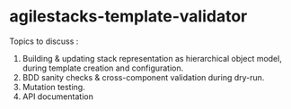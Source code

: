 # agilestacks-template-validator

Topics to discuss :

1) Building & updating stack representation as hierarchical object model, during template creation and configuration.
2) BDD sanity checks & cross-component validation during dry-run.
3) Mutation testing.
4) API documentation